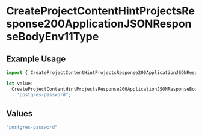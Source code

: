 # CreateProjectContentHintProjectsResponse200ApplicationJSONResponseBodyEnv11Type

## Example Usage

```typescript
import { CreateProjectContentHintProjectsResponse200ApplicationJSONResponseBodyEnv11Type } from "@simplesagar/vercel/models/createprojectop.js";

let value:
  CreateProjectContentHintProjectsResponse200ApplicationJSONResponseBodyEnv11Type =
    "postgres-password";
```

## Values

```typescript
"postgres-password"
```